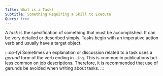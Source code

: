 ```yaml
---
Title: What is a Task?
Subtitle: Something Requiring a Skill to Execute
Query: true
---
```


A *task* is the specification of something that must be accomplished. It can be very detailed or described simply. Tasks begin with an imperative action verb and usually have a target object. 

:::co-fyi
Sometimes an explanation or discussion related to a task uses a *gerund* form of the verb ending in `-ing`. This is common in publications but less common on job descriptions. Therefore, it is recommended that use of gerunds be avoided when writing about tasks.
:::



